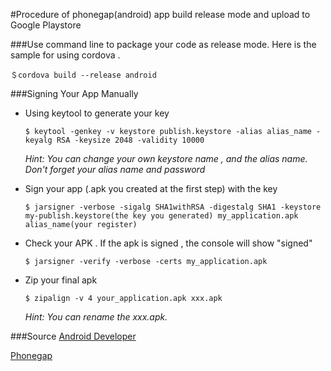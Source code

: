 #Procedure of phonegap(android) app build release mode and upload to Google Playstore

###Use command line to package your code as release mode. Here is the sample for using cordova .
    
    ＄cordova build --release android
###Signing Your App Manually
  - Using keytool to generate your key

    ```$ keytool -genkey -v keystore publish.keystore -alias alias_name -keyalg RSA -keysize 2048 -validity 10000```
  
     _Hint: You can change your own keystore name , and the alias name. Don't forget your alias name and password_
  
  - Sign your app (.apk you created at the first step) with the key
  
    ```$ jarsigner -verbose -sigalg SHA1withRSA -digestalg SHA1 -keystore my-publish.keystore(the key you generated) my_application.apk alias_name(your register)```
    
  - Check your APK . If the apk is signed , the console will show "signed"
    
    ```$ jarsigner -verify -verbose -certs my_application.apk```
    
  - Zip your final apk 
  
    ```$ zipalign -v 4 your_application.apk xxx.apk``` 
    
    _Hint: You can rename the xxx.apk._
    

###Source
[Android Developer](developer.android.com/intl/zh-tw/tools/publishing/app-signing.html)

[Phonegap](https://cordova.apache.org)
